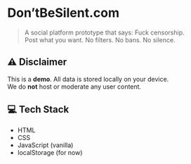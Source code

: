# Don’tBeSilent.com

> A social platform prototype that says: Fuck censorship.  
Post what you want. No filters. No bans. No silence.

## ⚠️ Disclaimer
This is a **demo**. All data is stored locally on your device.  
We do **not** host or moderate any user content.

## 💻 Tech Stack
- HTML
- CSS
- JavaScript (vanilla)
- localStorage (for now)
